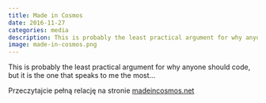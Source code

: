 ```yaml
---
title: Made in Cosmos
date: 2016-11-27
categories: media
description: This is probably the least practical argument for why anyone should code,
image: made-in-cosmos.png
---
```

This is probably the least practical argument for why anyone should code, but it is the one that speaks to me the most...

Przeczytajcie pełną relację na stronie [madeincosmos.net](https://madeincosmos.net/2016/11/27/girls-js-our-own-little-school-of-magic)

